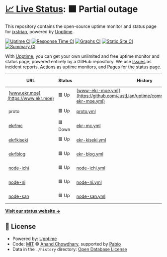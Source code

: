 # [📈 Live Status](https://status.ekr.moe): <!--live status--> **🟧 Partial outage**

This repository contains the open-source uptime monitor and status page for [jxstrian](https://www.justlian.com), powered by [Upptime](https://github.com/upptime/upptime).

[![Uptime CI](https://github.com/JustLian/uptime/workflows/Uptime%20CI/badge.svg)](https://github.com/JustLian/uptime/actions?query=workflow%3A%22Uptime+CI%22)
[![Response Time CI](https://github.com/JustLian/uptime/workflows/Response%20Time%20CI/badge.svg)](https://github.com/JustLian/uptime/actions?query=workflow%3A%22Response+Time+CI%22)
[![Graphs CI](https://github.com/JustLian/uptime/workflows/Graphs%20CI/badge.svg)](https://github.com/JustLian/uptime/actions?query=workflow%3A%22Graphs+CI%22)
[![Static Site CI](https://github.com/JustLian/uptime/workflows/Static%20Site%20CI/badge.svg)](https://github.com/JustLian/uptime/actions?query=workflow%3A%22Static+Site+CI%22)
[![Summary CI](https://github.com/JustLian/uptime/workflows/Summary%20CI/badge.svg)](https://github.com/JustLian/uptime/actions?query=workflow%3A%22Summary+CI%22)

With [Upptime](https://upptime.js.org), you can get your own unlimited and free uptime monitor and status page, powered entirely by a GitHub repository. We use [Issues](https://github.com/JustLian/uptime/issues) as incident reports, [Actions](https://github.com/JustLian/uptime/actions) as uptime monitors, and [Pages](https://status.ekr.moe) for the status page.

<!--start: status pages-->
<!-- This summary is generated by Upptime (https://github.com/upptime/upptime) -->
<!-- Do not edit this manually, your changes will be overwritten -->
<!-- prettier-ignore -->
| URL | Status | History | Response Time | Uptime |
| --- | ------ | ------- | ------------- | ------ |
| <img alt="" src="https://icons.duckduckgo.com/ip3/www.ekr.moe.ico" height="13"> [www.ekr.moe](https://www.ekr.moe) | 🟩 Up | [www-ekr-moe.yml](https://github.com/JustLian/uptime/commits/HEAD/history/www-ekr-moe.yml) | <details><summary><img alt="Response time graph" src="./graphs/www-ekr-moe/response-time-week.png" height="20"> 449ms</summary><br><a href="https://status.ekr.moe/history/www-ekr-moe"><img alt="Response time 449" src="https://img.shields.io/endpoint?url=https%3A%2F%2Fraw.githubusercontent.com%2FJustLian%2Fuptime%2FHEAD%2Fapi%2Fwww-ekr-moe%2Fresponse-time.json"></a><br><a href="https://status.ekr.moe/history/www-ekr-moe"><img alt="24-hour response time 459" src="https://img.shields.io/endpoint?url=https%3A%2F%2Fraw.githubusercontent.com%2FJustLian%2Fuptime%2FHEAD%2Fapi%2Fwww-ekr-moe%2Fresponse-time-day.json"></a><br><a href="https://status.ekr.moe/history/www-ekr-moe"><img alt="7-day response time 449" src="https://img.shields.io/endpoint?url=https%3A%2F%2Fraw.githubusercontent.com%2FJustLian%2Fuptime%2FHEAD%2Fapi%2Fwww-ekr-moe%2Fresponse-time-week.json"></a><br><a href="https://status.ekr.moe/history/www-ekr-moe"><img alt="30-day response time 449" src="https://img.shields.io/endpoint?url=https%3A%2F%2Fraw.githubusercontent.com%2FJustLian%2Fuptime%2FHEAD%2Fapi%2Fwww-ekr-moe%2Fresponse-time-month.json"></a><br><a href="https://status.ekr.moe/history/www-ekr-moe"><img alt="1-year response time 449" src="https://img.shields.io/endpoint?url=https%3A%2F%2Fraw.githubusercontent.com%2FJustLian%2Fuptime%2FHEAD%2Fapi%2Fwww-ekr-moe%2Fresponse-time-year.json"></a></details> | <details><summary><a href="https://status.ekr.moe/history/www-ekr-moe">100.00%</a></summary><a href="https://status.ekr.moe/history/www-ekr-moe"><img alt="All-time uptime 100.00%" src="https://img.shields.io/endpoint?url=https%3A%2F%2Fraw.githubusercontent.com%2FJustLian%2Fuptime%2FHEAD%2Fapi%2Fwww-ekr-moe%2Fuptime.json"></a><br><a href="https://status.ekr.moe/history/www-ekr-moe"><img alt="24-hour uptime 100.00%" src="https://img.shields.io/endpoint?url=https%3A%2F%2Fraw.githubusercontent.com%2FJustLian%2Fuptime%2FHEAD%2Fapi%2Fwww-ekr-moe%2Fuptime-day.json"></a><br><a href="https://status.ekr.moe/history/www-ekr-moe"><img alt="7-day uptime 100.00%" src="https://img.shields.io/endpoint?url=https%3A%2F%2Fraw.githubusercontent.com%2FJustLian%2Fuptime%2FHEAD%2Fapi%2Fwww-ekr-moe%2Fuptime-week.json"></a><br><a href="https://status.ekr.moe/history/www-ekr-moe"><img alt="30-day uptime 100.00%" src="https://img.shields.io/endpoint?url=https%3A%2F%2Fraw.githubusercontent.com%2FJustLian%2Fuptime%2FHEAD%2Fapi%2Fwww-ekr-moe%2Fuptime-month.json"></a><br><a href="https://status.ekr.moe/history/www-ekr-moe"><img alt="1-year uptime 100.00%" src="https://img.shields.io/endpoint?url=https%3A%2F%2Fraw.githubusercontent.com%2FJustLian%2Fuptime%2FHEAD%2Fapi%2Fwww-ekr-moe%2Fuptime-year.json"></a></details>
| <img alt="" src="https://icons.duckduckgo.com/ip3/null.ico" height="13"> proto | 🟩 Up | [proto.yml](https://github.com/JustLian/uptime/commits/HEAD/history/proto.yml) | <details><summary><img alt="Response time graph" src="./graphs/proto/response-time-week.png" height="20"> 459ms</summary><br><a href="https://status.ekr.moe/history/proto"><img alt="Response time 459" src="https://img.shields.io/endpoint?url=https%3A%2F%2Fraw.githubusercontent.com%2FJustLian%2Fuptime%2FHEAD%2Fapi%2Fproto%2Fresponse-time.json"></a><br><a href="https://status.ekr.moe/history/proto"><img alt="24-hour response time 254" src="https://img.shields.io/endpoint?url=https%3A%2F%2Fraw.githubusercontent.com%2FJustLian%2Fuptime%2FHEAD%2Fapi%2Fproto%2Fresponse-time-day.json"></a><br><a href="https://status.ekr.moe/history/proto"><img alt="7-day response time 459" src="https://img.shields.io/endpoint?url=https%3A%2F%2Fraw.githubusercontent.com%2FJustLian%2Fuptime%2FHEAD%2Fapi%2Fproto%2Fresponse-time-week.json"></a><br><a href="https://status.ekr.moe/history/proto"><img alt="30-day response time 459" src="https://img.shields.io/endpoint?url=https%3A%2F%2Fraw.githubusercontent.com%2FJustLian%2Fuptime%2FHEAD%2Fapi%2Fproto%2Fresponse-time-month.json"></a><br><a href="https://status.ekr.moe/history/proto"><img alt="1-year response time 459" src="https://img.shields.io/endpoint?url=https%3A%2F%2Fraw.githubusercontent.com%2FJustLian%2Fuptime%2FHEAD%2Fapi%2Fproto%2Fresponse-time-year.json"></a></details> | <details><summary><a href="https://status.ekr.moe/history/proto">100.00%</a></summary><a href="https://status.ekr.moe/history/proto"><img alt="All-time uptime 100.00%" src="https://img.shields.io/endpoint?url=https%3A%2F%2Fraw.githubusercontent.com%2FJustLian%2Fuptime%2FHEAD%2Fapi%2Fproto%2Fuptime.json"></a><br><a href="https://status.ekr.moe/history/proto"><img alt="24-hour uptime 100.00%" src="https://img.shields.io/endpoint?url=https%3A%2F%2Fraw.githubusercontent.com%2FJustLian%2Fuptime%2FHEAD%2Fapi%2Fproto%2Fuptime-day.json"></a><br><a href="https://status.ekr.moe/history/proto"><img alt="7-day uptime 100.00%" src="https://img.shields.io/endpoint?url=https%3A%2F%2Fraw.githubusercontent.com%2FJustLian%2Fuptime%2FHEAD%2Fapi%2Fproto%2Fuptime-week.json"></a><br><a href="https://status.ekr.moe/history/proto"><img alt="30-day uptime 100.00%" src="https://img.shields.io/endpoint?url=https%3A%2F%2Fraw.githubusercontent.com%2FJustLian%2Fuptime%2FHEAD%2Fapi%2Fproto%2Fuptime-month.json"></a><br><a href="https://status.ekr.moe/history/proto"><img alt="1-year uptime 100.00%" src="https://img.shields.io/endpoint?url=https%3A%2F%2Fraw.githubusercontent.com%2FJustLian%2Fuptime%2FHEAD%2Fapi%2Fproto%2Fuptime-year.json"></a></details>
| <img alt="" src="https://icons.duckduckgo.com/ip3/null.ico" height="13"> [ekr!mc](mc.ekr.moe) | 🟥 Down | [ekr-mc.yml](https://github.com/JustLian/uptime/commits/HEAD/history/ekr-mc.yml) | <details><summary><img alt="Response time graph" src="./graphs/ekr-mc/response-time-week.png" height="20"> 0ms</summary><br><a href="https://status.ekr.moe/history/ekr-mc"><img alt="Response time 0" src="https://img.shields.io/endpoint?url=https%3A%2F%2Fraw.githubusercontent.com%2FJustLian%2Fuptime%2FHEAD%2Fapi%2Fekr-mc%2Fresponse-time.json"></a><br><a href="https://status.ekr.moe/history/ekr-mc"><img alt="24-hour response time 0" src="https://img.shields.io/endpoint?url=https%3A%2F%2Fraw.githubusercontent.com%2FJustLian%2Fuptime%2FHEAD%2Fapi%2Fekr-mc%2Fresponse-time-day.json"></a><br><a href="https://status.ekr.moe/history/ekr-mc"><img alt="7-day response time 0" src="https://img.shields.io/endpoint?url=https%3A%2F%2Fraw.githubusercontent.com%2FJustLian%2Fuptime%2FHEAD%2Fapi%2Fekr-mc%2Fresponse-time-week.json"></a><br><a href="https://status.ekr.moe/history/ekr-mc"><img alt="30-day response time 0" src="https://img.shields.io/endpoint?url=https%3A%2F%2Fraw.githubusercontent.com%2FJustLian%2Fuptime%2FHEAD%2Fapi%2Fekr-mc%2Fresponse-time-month.json"></a><br><a href="https://status.ekr.moe/history/ekr-mc"><img alt="1-year response time 0" src="https://img.shields.io/endpoint?url=https%3A%2F%2Fraw.githubusercontent.com%2FJustLian%2Fuptime%2FHEAD%2Fapi%2Fekr-mc%2Fresponse-time-year.json"></a></details> | <details><summary><a href="https://status.ekr.moe/history/ekr-mc">99.35%</a></summary><a href="https://status.ekr.moe/history/ekr-mc"><img alt="All-time uptime 99.35%" src="https://img.shields.io/endpoint?url=https%3A%2F%2Fraw.githubusercontent.com%2FJustLian%2Fuptime%2FHEAD%2Fapi%2Fekr-mc%2Fuptime.json"></a><br><a href="https://status.ekr.moe/history/ekr-mc"><img alt="24-hour uptime 100.00%" src="https://img.shields.io/endpoint?url=https%3A%2F%2Fraw.githubusercontent.com%2FJustLian%2Fuptime%2FHEAD%2Fapi%2Fekr-mc%2Fuptime-day.json"></a><br><a href="https://status.ekr.moe/history/ekr-mc"><img alt="7-day uptime 99.35%" src="https://img.shields.io/endpoint?url=https%3A%2F%2Fraw.githubusercontent.com%2FJustLian%2Fuptime%2FHEAD%2Fapi%2Fekr-mc%2Fuptime-week.json"></a><br><a href="https://status.ekr.moe/history/ekr-mc"><img alt="30-day uptime 99.35%" src="https://img.shields.io/endpoint?url=https%3A%2F%2Fraw.githubusercontent.com%2FJustLian%2Fuptime%2FHEAD%2Fapi%2Fekr-mc%2Fuptime-month.json"></a><br><a href="https://status.ekr.moe/history/ekr-mc"><img alt="1-year uptime 99.35%" src="https://img.shields.io/endpoint?url=https%3A%2F%2Fraw.githubusercontent.com%2FJustLian%2Fuptime%2FHEAD%2Fapi%2Fekr-mc%2Fuptime-year.json"></a></details>
| <img alt="" src="https://icons.duckduckgo.com/ip3/kiseki.ekr.moe.ico" height="13"> [ekr!kiseki](https://kiseki.ekr.moe/) | 🟩 Up | [ekr-kiseki.yml](https://github.com/JustLian/uptime/commits/HEAD/history/ekr-kiseki.yml) | <details><summary><img alt="Response time graph" src="./graphs/ekr-kiseki/response-time-week.png" height="20"> 384ms</summary><br><a href="https://status.ekr.moe/history/ekr-kiseki"><img alt="Response time 384" src="https://img.shields.io/endpoint?url=https%3A%2F%2Fraw.githubusercontent.com%2FJustLian%2Fuptime%2FHEAD%2Fapi%2Fekr-kiseki%2Fresponse-time.json"></a><br><a href="https://status.ekr.moe/history/ekr-kiseki"><img alt="24-hour response time 322" src="https://img.shields.io/endpoint?url=https%3A%2F%2Fraw.githubusercontent.com%2FJustLian%2Fuptime%2FHEAD%2Fapi%2Fekr-kiseki%2Fresponse-time-day.json"></a><br><a href="https://status.ekr.moe/history/ekr-kiseki"><img alt="7-day response time 384" src="https://img.shields.io/endpoint?url=https%3A%2F%2Fraw.githubusercontent.com%2FJustLian%2Fuptime%2FHEAD%2Fapi%2Fekr-kiseki%2Fresponse-time-week.json"></a><br><a href="https://status.ekr.moe/history/ekr-kiseki"><img alt="30-day response time 384" src="https://img.shields.io/endpoint?url=https%3A%2F%2Fraw.githubusercontent.com%2FJustLian%2Fuptime%2FHEAD%2Fapi%2Fekr-kiseki%2Fresponse-time-month.json"></a><br><a href="https://status.ekr.moe/history/ekr-kiseki"><img alt="1-year response time 384" src="https://img.shields.io/endpoint?url=https%3A%2F%2Fraw.githubusercontent.com%2FJustLian%2Fuptime%2FHEAD%2Fapi%2Fekr-kiseki%2Fresponse-time-year.json"></a></details> | <details><summary><a href="https://status.ekr.moe/history/ekr-kiseki">99.79%</a></summary><a href="https://status.ekr.moe/history/ekr-kiseki"><img alt="All-time uptime 99.79%" src="https://img.shields.io/endpoint?url=https%3A%2F%2Fraw.githubusercontent.com%2FJustLian%2Fuptime%2FHEAD%2Fapi%2Fekr-kiseki%2Fuptime.json"></a><br><a href="https://status.ekr.moe/history/ekr-kiseki"><img alt="24-hour uptime 100.00%" src="https://img.shields.io/endpoint?url=https%3A%2F%2Fraw.githubusercontent.com%2FJustLian%2Fuptime%2FHEAD%2Fapi%2Fekr-kiseki%2Fuptime-day.json"></a><br><a href="https://status.ekr.moe/history/ekr-kiseki"><img alt="7-day uptime 99.79%" src="https://img.shields.io/endpoint?url=https%3A%2F%2Fraw.githubusercontent.com%2FJustLian%2Fuptime%2FHEAD%2Fapi%2Fekr-kiseki%2Fuptime-week.json"></a><br><a href="https://status.ekr.moe/history/ekr-kiseki"><img alt="30-day uptime 99.79%" src="https://img.shields.io/endpoint?url=https%3A%2F%2Fraw.githubusercontent.com%2FJustLian%2Fuptime%2FHEAD%2Fapi%2Fekr-kiseki%2Fuptime-month.json"></a><br><a href="https://status.ekr.moe/history/ekr-kiseki"><img alt="1-year uptime 99.79%" src="https://img.shields.io/endpoint?url=https%3A%2F%2Fraw.githubusercontent.com%2FJustLian%2Fuptime%2FHEAD%2Fapi%2Fekr-kiseki%2Fuptime-year.json"></a></details>
| <img alt="" src="https://icons.duckduckgo.com/ip3/blog.ekr.moe.ico" height="13"> [ekr!blog](https://blog.ekr.moe/) | 🟩 Up | [ekr-blog.yml](https://github.com/JustLian/uptime/commits/HEAD/history/ekr-blog.yml) | <details><summary><img alt="Response time graph" src="./graphs/ekr-blog/response-time-week.png" height="20"> 621ms</summary><br><a href="https://status.ekr.moe/history/ekr-blog"><img alt="Response time 621" src="https://img.shields.io/endpoint?url=https%3A%2F%2Fraw.githubusercontent.com%2FJustLian%2Fuptime%2FHEAD%2Fapi%2Fekr-blog%2Fresponse-time.json"></a><br><a href="https://status.ekr.moe/history/ekr-blog"><img alt="24-hour response time 729" src="https://img.shields.io/endpoint?url=https%3A%2F%2Fraw.githubusercontent.com%2FJustLian%2Fuptime%2FHEAD%2Fapi%2Fekr-blog%2Fresponse-time-day.json"></a><br><a href="https://status.ekr.moe/history/ekr-blog"><img alt="7-day response time 621" src="https://img.shields.io/endpoint?url=https%3A%2F%2Fraw.githubusercontent.com%2FJustLian%2Fuptime%2FHEAD%2Fapi%2Fekr-blog%2Fresponse-time-week.json"></a><br><a href="https://status.ekr.moe/history/ekr-blog"><img alt="30-day response time 621" src="https://img.shields.io/endpoint?url=https%3A%2F%2Fraw.githubusercontent.com%2FJustLian%2Fuptime%2FHEAD%2Fapi%2Fekr-blog%2Fresponse-time-month.json"></a><br><a href="https://status.ekr.moe/history/ekr-blog"><img alt="1-year response time 621" src="https://img.shields.io/endpoint?url=https%3A%2F%2Fraw.githubusercontent.com%2FJustLian%2Fuptime%2FHEAD%2Fapi%2Fekr-blog%2Fresponse-time-year.json"></a></details> | <details><summary><a href="https://status.ekr.moe/history/ekr-blog">99.75%</a></summary><a href="https://status.ekr.moe/history/ekr-blog"><img alt="All-time uptime 99.75%" src="https://img.shields.io/endpoint?url=https%3A%2F%2Fraw.githubusercontent.com%2FJustLian%2Fuptime%2FHEAD%2Fapi%2Fekr-blog%2Fuptime.json"></a><br><a href="https://status.ekr.moe/history/ekr-blog"><img alt="24-hour uptime 98.28%" src="https://img.shields.io/endpoint?url=https%3A%2F%2Fraw.githubusercontent.com%2FJustLian%2Fuptime%2FHEAD%2Fapi%2Fekr-blog%2Fuptime-day.json"></a><br><a href="https://status.ekr.moe/history/ekr-blog"><img alt="7-day uptime 99.75%" src="https://img.shields.io/endpoint?url=https%3A%2F%2Fraw.githubusercontent.com%2FJustLian%2Fuptime%2FHEAD%2Fapi%2Fekr-blog%2Fuptime-week.json"></a><br><a href="https://status.ekr.moe/history/ekr-blog"><img alt="30-day uptime 99.75%" src="https://img.shields.io/endpoint?url=https%3A%2F%2Fraw.githubusercontent.com%2FJustLian%2Fuptime%2FHEAD%2Fapi%2Fekr-blog%2Fuptime-month.json"></a><br><a href="https://status.ekr.moe/history/ekr-blog"><img alt="1-year uptime 99.75%" src="https://img.shields.io/endpoint?url=https%3A%2F%2Fraw.githubusercontent.com%2FJustLian%2Fuptime%2FHEAD%2Fapi%2Fekr-blog%2Fuptime-year.json"></a></details>
| <img alt="" src="https://icons.duckduckgo.com/ip3/null.ico" height="13"> [node-ichi](ichi.ekr.moe) | 🟩 Up | [node-ichi.yml](https://github.com/JustLian/uptime/commits/HEAD/history/node-ichi.yml) | <details><summary><img alt="Response time graph" src="./graphs/node-ichi/response-time-week.png" height="20"> 99ms</summary><br><a href="https://status.ekr.moe/history/node-ichi"><img alt="Response time 99" src="https://img.shields.io/endpoint?url=https%3A%2F%2Fraw.githubusercontent.com%2FJustLian%2Fuptime%2FHEAD%2Fapi%2Fnode-ichi%2Fresponse-time.json"></a><br><a href="https://status.ekr.moe/history/node-ichi"><img alt="24-hour response time 85" src="https://img.shields.io/endpoint?url=https%3A%2F%2Fraw.githubusercontent.com%2FJustLian%2Fuptime%2FHEAD%2Fapi%2Fnode-ichi%2Fresponse-time-day.json"></a><br><a href="https://status.ekr.moe/history/node-ichi"><img alt="7-day response time 99" src="https://img.shields.io/endpoint?url=https%3A%2F%2Fraw.githubusercontent.com%2FJustLian%2Fuptime%2FHEAD%2Fapi%2Fnode-ichi%2Fresponse-time-week.json"></a><br><a href="https://status.ekr.moe/history/node-ichi"><img alt="30-day response time 99" src="https://img.shields.io/endpoint?url=https%3A%2F%2Fraw.githubusercontent.com%2FJustLian%2Fuptime%2FHEAD%2Fapi%2Fnode-ichi%2Fresponse-time-month.json"></a><br><a href="https://status.ekr.moe/history/node-ichi"><img alt="1-year response time 99" src="https://img.shields.io/endpoint?url=https%3A%2F%2Fraw.githubusercontent.com%2FJustLian%2Fuptime%2FHEAD%2Fapi%2Fnode-ichi%2Fresponse-time-year.json"></a></details> | <details><summary><a href="https://status.ekr.moe/history/node-ichi">99.79%</a></summary><a href="https://status.ekr.moe/history/node-ichi"><img alt="All-time uptime 99.79%" src="https://img.shields.io/endpoint?url=https%3A%2F%2Fraw.githubusercontent.com%2FJustLian%2Fuptime%2FHEAD%2Fapi%2Fnode-ichi%2Fuptime.json"></a><br><a href="https://status.ekr.moe/history/node-ichi"><img alt="24-hour uptime 100.00%" src="https://img.shields.io/endpoint?url=https%3A%2F%2Fraw.githubusercontent.com%2FJustLian%2Fuptime%2FHEAD%2Fapi%2Fnode-ichi%2Fuptime-day.json"></a><br><a href="https://status.ekr.moe/history/node-ichi"><img alt="7-day uptime 99.79%" src="https://img.shields.io/endpoint?url=https%3A%2F%2Fraw.githubusercontent.com%2FJustLian%2Fuptime%2FHEAD%2Fapi%2Fnode-ichi%2Fuptime-week.json"></a><br><a href="https://status.ekr.moe/history/node-ichi"><img alt="30-day uptime 99.79%" src="https://img.shields.io/endpoint?url=https%3A%2F%2Fraw.githubusercontent.com%2FJustLian%2Fuptime%2FHEAD%2Fapi%2Fnode-ichi%2Fuptime-month.json"></a><br><a href="https://status.ekr.moe/history/node-ichi"><img alt="1-year uptime 99.79%" src="https://img.shields.io/endpoint?url=https%3A%2F%2Fraw.githubusercontent.com%2FJustLian%2Fuptime%2FHEAD%2Fapi%2Fnode-ichi%2Fuptime-year.json"></a></details>
| <img alt="" src="https://icons.duckduckgo.com/ip3/null.ico" height="13"> [node-ni](ni.ekr.moe) | 🟩 Up | [node-ni.yml](https://github.com/JustLian/uptime/commits/HEAD/history/node-ni.yml) | <details><summary><img alt="Response time graph" src="./graphs/node-ni/response-time-week.png" height="20"> 98ms</summary><br><a href="https://status.ekr.moe/history/node-ni"><img alt="Response time 98" src="https://img.shields.io/endpoint?url=https%3A%2F%2Fraw.githubusercontent.com%2FJustLian%2Fuptime%2FHEAD%2Fapi%2Fnode-ni%2Fresponse-time.json"></a><br><a href="https://status.ekr.moe/history/node-ni"><img alt="24-hour response time 85" src="https://img.shields.io/endpoint?url=https%3A%2F%2Fraw.githubusercontent.com%2FJustLian%2Fuptime%2FHEAD%2Fapi%2Fnode-ni%2Fresponse-time-day.json"></a><br><a href="https://status.ekr.moe/history/node-ni"><img alt="7-day response time 98" src="https://img.shields.io/endpoint?url=https%3A%2F%2Fraw.githubusercontent.com%2FJustLian%2Fuptime%2FHEAD%2Fapi%2Fnode-ni%2Fresponse-time-week.json"></a><br><a href="https://status.ekr.moe/history/node-ni"><img alt="30-day response time 98" src="https://img.shields.io/endpoint?url=https%3A%2F%2Fraw.githubusercontent.com%2FJustLian%2Fuptime%2FHEAD%2Fapi%2Fnode-ni%2Fresponse-time-month.json"></a><br><a href="https://status.ekr.moe/history/node-ni"><img alt="1-year response time 98" src="https://img.shields.io/endpoint?url=https%3A%2F%2Fraw.githubusercontent.com%2FJustLian%2Fuptime%2FHEAD%2Fapi%2Fnode-ni%2Fresponse-time-year.json"></a></details> | <details><summary><a href="https://status.ekr.moe/history/node-ni">100.00%</a></summary><a href="https://status.ekr.moe/history/node-ni"><img alt="All-time uptime 100.00%" src="https://img.shields.io/endpoint?url=https%3A%2F%2Fraw.githubusercontent.com%2FJustLian%2Fuptime%2FHEAD%2Fapi%2Fnode-ni%2Fuptime.json"></a><br><a href="https://status.ekr.moe/history/node-ni"><img alt="24-hour uptime 100.00%" src="https://img.shields.io/endpoint?url=https%3A%2F%2Fraw.githubusercontent.com%2FJustLian%2Fuptime%2FHEAD%2Fapi%2Fnode-ni%2Fuptime-day.json"></a><br><a href="https://status.ekr.moe/history/node-ni"><img alt="7-day uptime 100.00%" src="https://img.shields.io/endpoint?url=https%3A%2F%2Fraw.githubusercontent.com%2FJustLian%2Fuptime%2FHEAD%2Fapi%2Fnode-ni%2Fuptime-week.json"></a><br><a href="https://status.ekr.moe/history/node-ni"><img alt="30-day uptime 100.00%" src="https://img.shields.io/endpoint?url=https%3A%2F%2Fraw.githubusercontent.com%2FJustLian%2Fuptime%2FHEAD%2Fapi%2Fnode-ni%2Fuptime-month.json"></a><br><a href="https://status.ekr.moe/history/node-ni"><img alt="1-year uptime 100.00%" src="https://img.shields.io/endpoint?url=https%3A%2F%2Fraw.githubusercontent.com%2FJustLian%2Fuptime%2FHEAD%2Fapi%2Fnode-ni%2Fuptime-year.json"></a></details>
| <img alt="" src="https://icons.duckduckgo.com/ip3/null.ico" height="13"> [node-san](san.ekr.moe) | 🟩 Up | [node-san.yml](https://github.com/JustLian/uptime/commits/HEAD/history/node-san.yml) | <details><summary><img alt="Response time graph" src="./graphs/node-san/response-time-week.png" height="20"> 100ms</summary><br><a href="https://status.ekr.moe/history/node-san"><img alt="Response time 100" src="https://img.shields.io/endpoint?url=https%3A%2F%2Fraw.githubusercontent.com%2FJustLian%2Fuptime%2FHEAD%2Fapi%2Fnode-san%2Fresponse-time.json"></a><br><a href="https://status.ekr.moe/history/node-san"><img alt="24-hour response time 85" src="https://img.shields.io/endpoint?url=https%3A%2F%2Fraw.githubusercontent.com%2FJustLian%2Fuptime%2FHEAD%2Fapi%2Fnode-san%2Fresponse-time-day.json"></a><br><a href="https://status.ekr.moe/history/node-san"><img alt="7-day response time 100" src="https://img.shields.io/endpoint?url=https%3A%2F%2Fraw.githubusercontent.com%2FJustLian%2Fuptime%2FHEAD%2Fapi%2Fnode-san%2Fresponse-time-week.json"></a><br><a href="https://status.ekr.moe/history/node-san"><img alt="30-day response time 100" src="https://img.shields.io/endpoint?url=https%3A%2F%2Fraw.githubusercontent.com%2FJustLian%2Fuptime%2FHEAD%2Fapi%2Fnode-san%2Fresponse-time-month.json"></a><br><a href="https://status.ekr.moe/history/node-san"><img alt="1-year response time 100" src="https://img.shields.io/endpoint?url=https%3A%2F%2Fraw.githubusercontent.com%2FJustLian%2Fuptime%2FHEAD%2Fapi%2Fnode-san%2Fresponse-time-year.json"></a></details> | <details><summary><a href="https://status.ekr.moe/history/node-san">99.72%</a></summary><a href="https://status.ekr.moe/history/node-san"><img alt="All-time uptime 99.72%" src="https://img.shields.io/endpoint?url=https%3A%2F%2Fraw.githubusercontent.com%2FJustLian%2Fuptime%2FHEAD%2Fapi%2Fnode-san%2Fuptime.json"></a><br><a href="https://status.ekr.moe/history/node-san"><img alt="24-hour uptime 100.00%" src="https://img.shields.io/endpoint?url=https%3A%2F%2Fraw.githubusercontent.com%2FJustLian%2Fuptime%2FHEAD%2Fapi%2Fnode-san%2Fuptime-day.json"></a><br><a href="https://status.ekr.moe/history/node-san"><img alt="7-day uptime 99.72%" src="https://img.shields.io/endpoint?url=https%3A%2F%2Fraw.githubusercontent.com%2FJustLian%2Fuptime%2FHEAD%2Fapi%2Fnode-san%2Fuptime-week.json"></a><br><a href="https://status.ekr.moe/history/node-san"><img alt="30-day uptime 99.72%" src="https://img.shields.io/endpoint?url=https%3A%2F%2Fraw.githubusercontent.com%2FJustLian%2Fuptime%2FHEAD%2Fapi%2Fnode-san%2Fuptime-month.json"></a><br><a href="https://status.ekr.moe/history/node-san"><img alt="1-year uptime 99.72%" src="https://img.shields.io/endpoint?url=https%3A%2F%2Fraw.githubusercontent.com%2FJustLian%2Fuptime%2FHEAD%2Fapi%2Fnode-san%2Fuptime-year.json"></a></details>

<!--end: status pages-->

[**Visit our status website →**](https://status.ekr.moe)

## 📄 License

- Powered by: [Upptime](https://github.com/upptime/upptime)
- Code: [MIT](./LICENSE) © [Anand Chowdhary](https://anandchowdhary.com), supported by [Pabio](https://pabio.com)
- Data in the `./history` directory: [Open Database License](https://opendatacommons.org/licenses/odbl/1-0/)
